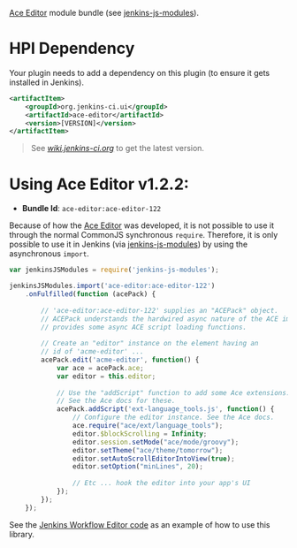 [Ace Editor] module bundle (see [jenkins-js-modules]).

# HPI Dependency
Your plugin needs to add a dependency on this plugin (to ensure it gets installed in Jenkins). 

```xml
<artifactItem>
    <groupId>org.jenkins-ci.ui</groupId>
    <artifactId>ace-editor</artifactId>
    <version>[VERSION]</version>
</artifactItem>
```

> See _[wiki.jenkins-ci.org](https://wiki.jenkins-ci.org/display/JENKINS/ACE+Editor+Plugin)_ to get the latest version.

# Using Ace Editor v1.2.2:

* __Bundle Id__: `ace-editor:ace-editor-122`

Because of how the [Ace Editor] was developed, it is not possible to use it through the normal CommonJS
synchronous `require`. Therefore, it is only possible to use it in Jenkins (via [jenkins-js-modules])
by using the asynchronous `import`.

```javascript
var jenkinsJSModules = require('jenkins-js-modules');

jenkinsJSModules.import('ace-editor:ace-editor-122')
    .onFulfilled(function (acePack) {
        
        // 'ace-editor:ace-editor-122' supplies an "ACEPack" object.
        // ACEPack understands the hardwired async nature of the ACE impl and so
        // provides some async ACE script loading functions.
        
        // Create an "editor" instance on the element having an
        // id of 'acme-editor' ...
        acePack.edit('acme-editor', function() {
            var ace = acePack.ace;
            var editor = this.editor;
            
            // Use the "addScript" function to add some Ace extensions.
            // See the Ace docs for these.
            acePack.addScript('ext-language_tools.js', function() {
                // Configure the editor instance. See the Ace docs.
                ace.require("ace/ext/language_tools");                
                editor.$blockScrolling = Infinity;
                editor.session.setMode("ace/mode/groovy");
                editor.setTheme("ace/theme/tomorrow");
                editor.setAutoScrollEditorIntoView(true);
                editor.setOption("minLines", 20);
                
                // Etc ... hook the editor into your app's UI
            });            
        });
    });
```

See the [Jenkins Workflow Editor code](https://github.com/jenkinsci/workflow-plugin/blob/master/cps/src/main/js/workflow-editor.js)
as an example of how to use this library.

[Ace Editor]: https://ace.c9.io
[jenkins-js-builder]: https://github.com/tfennelly/jenkins-js-builder
[jenkins-js-modules]: https://github.com/tfennelly/jenkins-js-modules